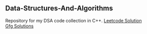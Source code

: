 ## Data-Structures-And-Algorithms
Repository for my DSA code collection in C++.
[Leetcode Solution](https://github.com/CyberBoyAyush/LeetCode) <br>
[Gfg Solutions](https://github.com/CyberBoyAyush/gfg)